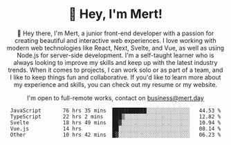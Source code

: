 <div align="center">
  <h1 align="center">👋 Hey, I'm Mert! </h1>
<p>
 🎉 Hey there, I'm Mert, a junior front-end developer with a passion for creating beautiful and interactive web experiences. I love working with modern web technologies like React, Next, Svelte, and Vue, as well as using Node.js for server-side development. I'm a self-taught learner who is always looking to improve my skills and keep up with the latest industry trends. When it comes to projects, I can work solo or as part of a team, and I like to keep things fun and collaborative. If you'd like to learn more about my experience and skills, you can check out my resume or my website.
</p>

  I'm open to full-remote works, contact on [business@mert.day](mailto:business@mert.day) 
  
<!--START_SECTION:waka-->

```text
JavaScript       76 hrs 35 mins  ███████████░░░░░░░░░░░░░░   44.53 %
TypeScript       22 hrs 2 mins   ███▒░░░░░░░░░░░░░░░░░░░░░   12.82 %
Svelte           18 hrs 49 mins  ██▓░░░░░░░░░░░░░░░░░░░░░░   10.94 %
Vue.js           14 hrs          ██░░░░░░░░░░░░░░░░░░░░░░░   08.14 %
Other            10 hrs 42 mins  █▓░░░░░░░░░░░░░░░░░░░░░░░   06.23 %
```

<!--END_SECTION:waka-->

<!--
I inspired from https://github.com/noirrs
You can check his page too!

Mert Doğu - Front-end Developer - mert.day
--> 
